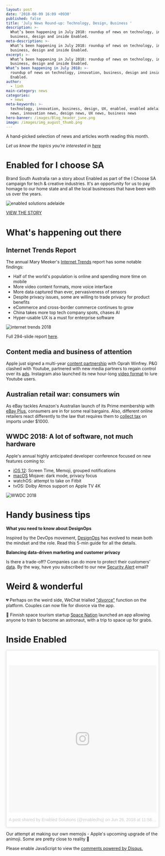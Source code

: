 ```yaml
---
layout: post
date: '2018-08-09 16:09 +0930'
published: false
title: 'July News Round-up: Technology, Design, Business '
description: >-
  What’s been happening in July 2018: roundup of news on technology, innovation,
  business, design and inside Enabled.
meta-description: >-
  What’s been happening in July 2018: roundup of news on technology, innovation,
  business, design and inside Enabled.
excerpt: >-
  What’s been happening in July 2018: roundup of news on technology, innovation,
  business, design and inside Enabled.
What’s been happening in July 2018: >-
  roundup of news on technology, innovation, business, design and inside
  Enabled.
author:
  - linh
main-category: news
categories:
  - news
meta-keywords: >-
  technology, innovation, business, design, UX, enabled, enabled adelaide, tech
  news, innovation news, design news, UX news, business news
hero-banner: /images/Blog_header_june.png
image: /images/img_august_thumb.png
---
```

A hand-picked selection of news and articles worth reading this month.

_Let us know the topics you’re interested in [here](https://enabled1.typeform.com/to/YcdNts)_

# Enabled for I choose SA

Brand South Australia ran a story about Enabled as part of the I Choose SA campaign for tech & creative industries. It's an opportunity for us to pay homage to our home state and all the local businesses that have been with us over the years.

![enabled solutions adelaide]({{site.baseurl}}/images/img_june_ichoosesa.png)

[VIEW THE STORY](https://brandsanews.com.au/adelaide-innovation-firm-finds-solutions-in-the-digital-age/)

# What's happening out there

## Internet Trends Report

The annual Mary Meeker's [Internet Trends](https://techcrunch.com/gallery/mary-meeker-internet-trends-2018/) report has some notable findings: 

- Half of the world's population is online and spending more time on mobile
- More video content formats, more voice interface 
- More data captured than ever, pervasiveness of sensors
- Despite privacy issues, some are willing to trade privacy for product benefits
- eCommerce and cross-border commerce continues to grow
- China takes more top tech company spots, chases AI 
- Hyper-usable UX is a must for enterprise software

![internet trends 2018]({{site.baseurl}}/images/img_june_internettrends.png)

Full 294-slide report [here](https://www.slideshare.net/kleinerperkins/internet-trends-report-2018-99574140).

## Content media and business of attention 

Apple just signed a multi-year [content partnership](https://www.recode.net/2018/6/15/17468350/oprah-winfrey-apple-tv) with Oprah Winfrey. P&G clashed with Youtube, partnered with new media partners to regain control over its [ads](https://www.cnbc.com/2018/06/25/procter-and-gambles-katie-couric-partnership-goes-back-to-shows-brou.html). Instagram also launched its new hour-long [video format](https://www.theguardian.com/technology/2018/jun/20/instagram-long-form-video-launch-youtube-rival) to lure Youtube users. 

## Australian retail war: consumers win 

As eBay tackles Amazon's Australian launch of its Prime membership with [eBay Plus](https://www.news.com.au/finance/business/retail/ebay-plus-will-bring-shoppers-free-delivery/news-story/509a52f6553ec9de54ffec5b49685467), consumers are in for some real bargains. Also, different online retailers react differently to the law that requires them to [collect tax](https://www.computerworld.com.au/article/641843/etsy-ebay-alibaba-eschew-amazon-style-geoblock/) on imports under $1000. 

## WWDC 2018: A lot of software, not much hardware

Apple's annual highly anticipated developer conference focused on new features coming to:

- [iOS 12](https://www.theverge.com/2018/6/4/17417730/apple-ios-12-iphone-update-best-features-wwdc-2018): Screen Time, Memoji, grouped notifications
- [macOS](https://www.theverge.com/2018/6/4/17410820/apple-wwdc-summary-updates-highlights-news-2018) Mojave: dark mode, privacy focus
- watchOS: attempt to take on Fitbit 
- tvOS: Dolby Atmos support on Apple TV 4K

![WWDC 2018]({{site.baseurl}}/images/img_june_wwdc.png)

# Handy business tips

**What you need to know about DesignOps**

Inspired by the DevOps movement, [DesignOps](https://uxdesign.cc/designops-the-questions-youre-probably-asking-yourself-now-fdac491bfe4f) has evolved to mean both the mindset and the role. Read this 5-min guide for all the details. 

**Balancing data-driven marketing and customer privacy**

Is there a trade-off? Companies can do more to protect their customers' [data](https://hbr.org/2018/06/protecting-customers-privacy-requires-more-than-anonymizing-their-data). By the way, have you subscribed to our new [Security Alert](http://eepurl.com/dvIgzr) email?

# Weird & wonderful

💔 Perhaps on the weird side, WeChat trialled ["divorce"](https://www.businessinsider.com.au/wechat-messaging-app-launches-divorce-feature-in-china-2018-5?r=US&IR=T) function on the platform. Couples can now file for divorce via the app.  

🚀 Finnish space tourism startup [Space Nation](https://www.digitaltrends.com/mobile/app-attack-space-nation-navigator/) launched an app allowing anyone to train to become an astronaut, with a trip to space up for grabs. 

# Inside Enabled

<blockquote class="instagram-media" data-instgrm-permalink="https://www.instagram.com/p/BkhNbcqBaGi/" data-instgrm-version="8" style=" background:#FFF; border:0; border-radius:3px; box-shadow:0 0 1px 0 rgba(0,0,0,0.5),0 1px 10px 0 rgba(0,0,0,0.15); margin: 1px; max-width:658px; padding:0; width:99.375%; width:-webkit-calc(100% - 2px); width:calc(100% - 2px);"><div style="padding:8px;"> <div style=" background:#F8F8F8; line-height:0; margin-top:40px; padding:50% 0; text-align:center; width:100%;"> <div style=" background:url(data:image/png;base64,iVBORw0KGgoAAAANSUhEUgAAACwAAAAsCAMAAAApWqozAAAABGdBTUEAALGPC/xhBQAAAAFzUkdCAK7OHOkAAAAMUExURczMzPf399fX1+bm5mzY9AMAAADiSURBVDjLvZXbEsMgCES5/P8/t9FuRVCRmU73JWlzosgSIIZURCjo/ad+EQJJB4Hv8BFt+IDpQoCx1wjOSBFhh2XssxEIYn3ulI/6MNReE07UIWJEv8UEOWDS88LY97kqyTliJKKtuYBbruAyVh5wOHiXmpi5we58Ek028czwyuQdLKPG1Bkb4NnM+VeAnfHqn1k4+GPT6uGQcvu2h2OVuIf/gWUFyy8OWEpdyZSa3aVCqpVoVvzZZ2VTnn2wU8qzVjDDetO90GSy9mVLqtgYSy231MxrY6I2gGqjrTY0L8fxCxfCBbhWrsYYAAAAAElFTkSuQmCC); display:block; height:44px; margin:0 auto -44px; position:relative; top:-22px; width:44px;"></div></div><p style=" color:#c9c8cd; font-family:Arial,sans-serif; font-size:14px; line-height:17px; margin-bottom:0; margin-top:8px; overflow:hidden; padding:8px 0 7px; text-align:center; text-overflow:ellipsis; white-space:nowrap;"><a href="https://www.instagram.com/p/BkhNbcqBaGi/" style=" color:#c9c8cd; font-family:Arial,sans-serif; font-size:14px; font-style:normal; font-weight:normal; line-height:17px; text-decoration:none;" target="_blank">A post shared by Enabled Solutions (@enabledhq)</a> on <time style=" font-family:Arial,sans-serif; font-size:14px; line-height:17px;" datetime="2018-06-27T06:58:43+00:00">Jun 26, 2018 at 11:58pm PDT</time></p></div></blockquote> <script async defer src="//www.instagram.com/embed.js"></script>

Our attempt at making our own memojis - Apple's upcoming upgrade of the animoji. Some are pretty close to reality 🤗

<div id="disqus_thread"></div>
<script>

/**
*  RECOMMENDED CONFIGURATION VARIABLES: EDIT AND UNCOMMENT THE SECTION BELOW TO INSERT DYNAMIC VALUES FROM YOUR PLATFORM OR CMS.
*  LEARN WHY DEFINING THESE VARIABLES IS IMPORTANT: https://disqus.com/admin/universalcode/#configuration-variables*/
/*
var disqus_config = function () {
this.page.url = PAGE_URL;  // Replace PAGE_URL with your page's canonical URL variable
this.page.identifier = PAGE_IDENTIFIER; // Replace PAGE_IDENTIFIER with your page's unique identifier variable
};
*/
(function() { // DON'T EDIT BELOW THIS LINE
var d = document, s = d.createElement('script');
s.src = 'https://enabledhq.disqus.com/embed.js';
s.setAttribute('data-timestamp', +new Date());
(d.head || d.body).appendChild(s);
})();
</script>
<noscript>Please enable JavaScript to view the <a href="https://disqus.com/?ref_noscript">comments powered by Disqus.</a></noscript>

